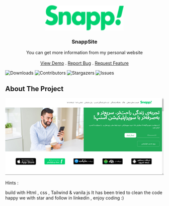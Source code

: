 <br/>
<p align="center">
  <a href="https://arshiafarrokhi.github.io/NFTwebSite/">
    <img src="assets\Untitled2.svg" alt="Logo" width="250" height="80">
  </a>

  <h3 align="center">SnappSite</h3>

  <p align="center">
    You can get more information from my personal website
    <br/>
    <br/>
    <a href="https://arshiafarrokhi.github.io/NFTwebSite/">View Demo</a>
    .
    <a href="https://arshiafarrokhi.github.io/NFTwebSite/issues">Report Bug</a>
    .
    <a href="https://arshiafarrokhi.github.io/NFTwebSite/issues">Request Feature</a>
  </p>
</p>

![Downloads](https://img.shields.io/github/downloads/arshiafarrokhi/BitCoinLivePrice/total) ![Contributors](https://img.shields.io/github/contributors/arshiafarrokhi/BitCoinLivePrice?color=dark-green) ![Stargazers](https://img.shields.io/github/stars/arshiafarrokhi/BitCoinLivePrice?style=social) ![Issues](https://img.shields.io/github/issues/arshiafarrokhi/BitCoinLivePrice) 

## About The Project

<img src="assets\Untitled.png" alt="about">

Hints :

build with Html , css , Tailwind & vanila js
It has been tried to clean the code
happy we with star and follow in linkedin , enjoy coding :)



